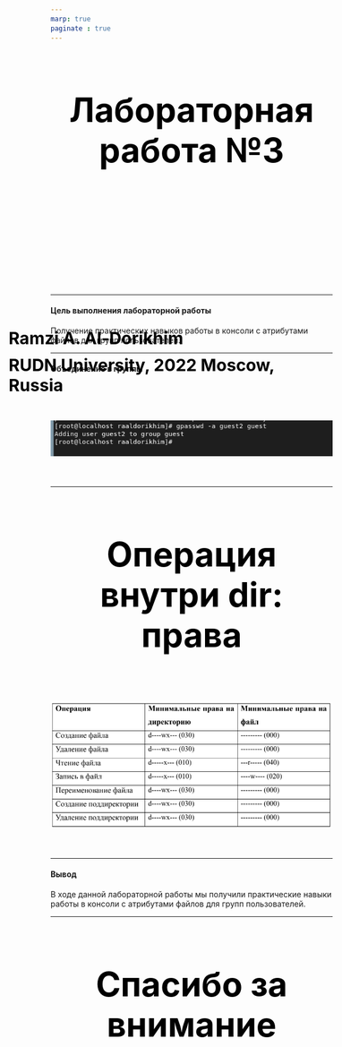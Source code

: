 ```yaml
---
marp: true
paginate : true
---
```

<style>
h1 { 
    font-size: 60px;
    color: Black;
    text-align: center;
    }       
h2 { 
    font-size: 30px;
    color: Black;
    position: relative;
    left: -2.5em;
    top: 8em;
    }

h3 { 
    font-size: 30px;
    color: Black;
    position: relative;
    left: -2.5em;
    top: 7em;
    }

section.titleslide1 h4 {
    font-size: 40px;
    color: Black;
    position: relative;
    left: 0em;
    bottom: 2em;    
}

section.titleslide2 h4 {
    font-size: 40px;
    color: Black;
    position: relative;
    left: 0em;
    bottom: 5.3em;    
}

section.titleslide3 h4 {
    font-size: 40px;
    color: Black;
    position: relative;
    left: 0em;
    bottom: 0em;    
}

section.titleslide4 h4 {
    font-size: 40px;
    color: Black;
    position: relative;
    left: 0em;
    bottom: 0em;    
}

section.titleslide5 h4 {
    font-size: 40px;
    color: Black;
    position: relative;
    left: 0em;
    bottom: -1em;    
}

</style>

# Лабораторная работа №3
## Ramzi A. Al-Dorikhim
### RUDN University, 2022 Moscow, Russia

---
<!--_class: titleslide2 -->
#### Цель выполнения лабораторной работы
Получение практических навыков работы в консоли с атрибутами файлов для групп пользователей.

---
<!--_class: titleslide2 -->
#### Объединение в группы
# ![gpasswd](image/2.png)

---
<!--_class: titleslide2 -->
# Операция внутри dir: права
# ![таблицаа](image/29.png)

---


<!--_class: titleslide2 -->
#### Вывод

В ходе данной лабораторной работы мы получили практические навыки работы в консоли с атрибутами файлов для групп пользователей.

---
# Спасибо за внимание
